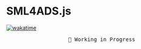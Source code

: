 # SML4ADS.js
[![wakatime](https://wakatime.com/badge/user/a6ea8444-9e83-48bb-9744-09a19ac07114/project/018bd183-780a-4dcf-9363-37d45392aa9d.svg)](https://wakatime.com/badge/user/a6ea8444-9e83-48bb-9744-09a19ac07114/project/018bd183-780a-4dcf-9363-37d45392aa9d)
<pre align="center">
🧪 Working in Progress
</pre>
